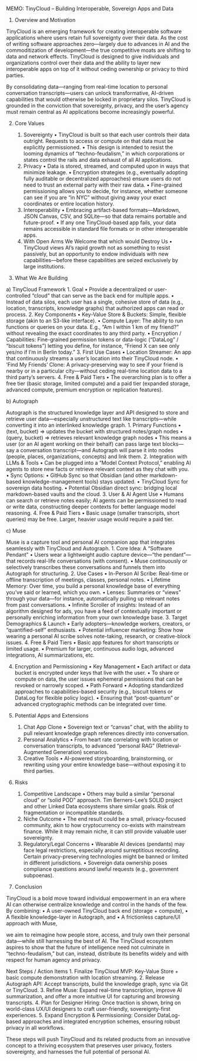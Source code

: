 MEMO: TinyCloud – Building Interoperable, Sovereign Apps and Data

1. Overview and Motivation

TinyCloud is an emerging framework for creating interoperable software applications where users retain full sovereignty over their data. As the cost of writing software approaches zero—largely due to advances in AI and the commoditization of development—the true competitive moats are shifting to data and network effects. TinyCloud is designed to give individuals and organizations control over their data and the ability to layer new interoperable apps on top of it without ceding ownership or privacy to third parties.

By consolidating data—ranging from real-time location to personal conversation transcripts—users can unlock transformative, AI-driven capabilities that would otherwise be locked in proprietary silos. TinyCloud is grounded in the conviction that sovereignty, privacy, and the user’s agency must remain central as AI applications become increasingly powerful.

2. Core Values
	1.	Sovereignty
	•	TinyCloud is built so that each user controls their data outright. Requests to access or compute on that data must be explicitly permissioned.
	•	This design is intended to resist the looming dynamics of “techno-feudalism,” in which corporations or states control the rails and data exhaust of all AI applications.
	2.	Privacy
	•	Data is stored, streamed, and computed upon in ways that minimize leakage.
	•	Encryption strategies (e.g., eventually adopting fully auditable or decentralized approaches) ensure users do not need to trust an external party with their raw data.
	•	Fine-grained permissioning allows you to decide, for instance, whether someone can see if you are “in NYC” without giving away your exact coordinates or entire location history.
	3.	Interoperability
	•	Embracing artifact-based formats—Markdown, JSON Canvas, CSV, and SQLite—so that data remains portable and future-proof.
	•	If any one TinyCloud-based app fails, your data remains accessible in standard file formats or in other interoperable apps.
	4.	With Open Arms We Welcome that which would Destroy Us
	•	TinyCloud views AI’s rapid growth not as something to resist passively, but an opportunity to endow individuals with new capabilities—before these capabilities are seized exclusively by large institutions.

3. What We Are Building

a) TinyCloud Framework
	1.	Goal
	•	Provide a decentralized or user-controlled “cloud” that can serve as the back end for multiple apps.
	•	Instead of data silos, each user has a single, cohesive store of data (e.g., location, transcripts, knowledge graphs) that authorized apps can read or process.
	2.	Key Components
	•	Key-Value Store & Buckets: Simple, flexible storage (akin to an S3-like interface).
	•	Compute Layer: The ability to run functions or queries on your data. E.g., “Am I within 1 km of my friend?” without revealing the exact coordinates to any third party.
	•	Encryption / Capabilities: Fine-grained permission tokens or data-logic (“DataLog” / “biscuit tokens”) letting you define, for instance, “Friend X can see only yes/no if I’m in Berlin today.”
	3.	First Use Cases
	•	Location Streamer: An app that continuously streams a user’s location into their TinyCloud node.
	•	‘Find My Friends’ Clone: A privacy-preserving way to see if your friend is nearby or in a particular city—without ceding real-time location data to a third party’s servers.
	4.	Free & Paid Tiers
	•	The overarching plan is to offer a free tier (basic storage, limited compute) and a paid tier (expanded storage, advanced compute, premium encryption or replication features).

b) Autograph

Autograph is the structured knowledge layer and API designed to store and retrieve user data—especially unstructured text like transcripts—while converting it into an interlinked knowledge graph.
	1.	Primary Functions
	•	(text, bucket) ⇒ updates the bucket with structured notes/graph nodes
	•	(query, bucket) ⇒ retrieves relevant knowledge graph nodes
	•	This means a user (or an AI agent working on their behalf) can pass large text blocks—say a conversation transcript—and Autograph will parse it into nodes (people, places, organizations, concepts) and link them.
	2.	Integration with LLMs & Tools
	•	Can be plugged into a “Model Context Protocol,” enabling AI agents to store new facts or retrieve relevant context as they chat with you.
	•	Sync Options:
	•	GitHub Sync so that Obsidian (and other markdown-based knowledge-management tools) stays updated.
	•	TinyCloud Sync for sovereign data hosting.
	•	Potential Obsidian direct sync: bridging local markdown-based vaults and the cloud.
	3.	User & AI Agent Use
	•	Humans can search or retrieve notes easily; AI agents can be permissioned to read or write data, constructing deeper contexts for better language model reasoning.
	4.	Free & Paid Tiers
	•	Basic usage (smaller transcripts, short queries) may be free. Larger, heavier usage would require a paid tier.

c) Muse

Muse is a capture tool and personal AI companion app that integrates seamlessly with TinyCloud and Autograph.
	1.	Core Idea: A “Software Pendant”
	•	Users wear a lightweight audio capture device—“the pendant”—that records real-life conversations (with consent).
	•	Muse continuously or selectively transcribes these conversations and funnels them into Autograph for structuring.
	2.	Use Cases
	•	In-Person AI Scribe: Real-time or offline transcription of meetings, classes, personal notes.
	•	Lifetime Memory: Over time, you build a personal knowledge base of everything you’ve said or learned, which you own.
	•	Lenses: Summaries or “views” through your data—for instance, automatically pulling up relevant notes from past conversations.
	•	Infinite Scroller of insights: Instead of an algorithm designed for ads, you have a feed of contextually important or personally enriching information from your own knowledge base.
	3.	Target Demographics & Launch
	•	Early adopters—knowledge workers, creators, or “quantified-self” enthusiasts.
	•	Potential influencer marketing: Show how wearing a personal AI scribe solves note-taking, research, or creative-block issues.
	4.	Free & Paid Tiers
	•	Basic app features for short transcripts or limited usage.
	•	Premium for larger, continuous audio logs, advanced integrations, AI summarizations, etc.

4. Encryption and Permissioning
	•	Key Management
	•	Each artifact or data bucket is encrypted under keys that live with the user.
	•	To share or compute on data, the user issues ephemeral permissions that can be revoked or narrowly scoped.
	•	Path Forward
	•	Adopting standardized approaches to capabilities-based security (e.g., biscuit tokens or DataLog for flexible policy logic).
	•	Ensuring that “post-quantum” or advanced cryptographic methods can be integrated over time.

5. Potential Apps and Extensions
	1.	Chat App Clone
	•	Sovereign text or “canvas” chat, with the ability to pull relevant knowledge graph references directly into conversation.
	2.	Personal Analytics
	•	From heart rate correlating with location or conversation transcripts, to advanced “personal RAG” (Retrieval-Augmented Generation) scenarios.
	3.	Creative Tools
	•	AI-powered storyboarding, brainstorming, or rewriting using your entire knowledge base—without exposing it to third parties.

6. Risks
	1.	Competitive Landscape
	•	Others may build a similar “personal cloud” or “solid POD” approach. Tim Berners-Lee’s SOLID project and other Linked Data ecosystems share similar goals. Risk of fragmentation or incompatible standards.
	2.	Niche Outcome
	•	The end result could be a small, privacy-focused community, akin to how cryptocurrency co-exists with mainstream finance. While it may remain niche, it can still provide valuable user sovereignty.
	3.	Regulatory/Legal Concerns
	•	Wearable AI devices (pendants) may face legal restrictions, especially around surreptitious recording. Certain privacy-preserving technologies might be banned or limited in different jurisdictions.
	•	Sovereign data ownership poses compliance questions around lawful requests (e.g., government subpoenas).

7. Conclusion

TinyCloud is a bold move toward individual empowerment in an era where AI can otherwise centralize knowledge and control in the hands of the few. By combining:
	•	A user-owned TinyCloud back end (storage + compute),
	•	A flexible knowledge-layer in Autograph, and
	•	A frictionless capture/UI approach with Muse,

we aim to reimagine how people store, access, and truly own their personal data—while still harnessing the best of AI. The TinyCloud ecosystem aspires to show that the future of intelligence need not culminate in “techno-feudalism,” but can, instead, distribute its benefits widely and with respect for human agency and privacy.

Next Steps / Action Items
	1.	Finalize TinyCloud MVP: Key-Value Store + basic compute demonstration with location streaming.
	2.	Release Autograph API: Accept transcripts, build the knowledge graph, sync via Git or TinyCloud.
	3.	Refine Muse: Expand real-time transcription, improve AI summarization, and offer a more intuitive UI for capturing and browsing transcripts.
	4.	Plan for Designer Hiring: Once traction is shown, bring on world-class UX/UI designers to craft user-friendly, sovereignty-first experiences.
	5.	Expand Encryption & Permissioning: Consider DataLog-based approaches and integrated encryption schemes, ensuring robust privacy in all workflows.

These steps will push TinyCloud and its related products from an innovative concept to a thriving ecosystem that preserves user privacy, fosters sovereignty, and harnesses the full potential of personal AI.